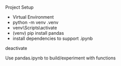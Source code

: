 Project Setup
- Virtual Environment
- python -m venv .venv
- venv\Scripts\activate
- (venv)  pip install pandas
- install dependencies to support .ipynb

deactivate

Use pandas.ipynb to build/experiment with functions
